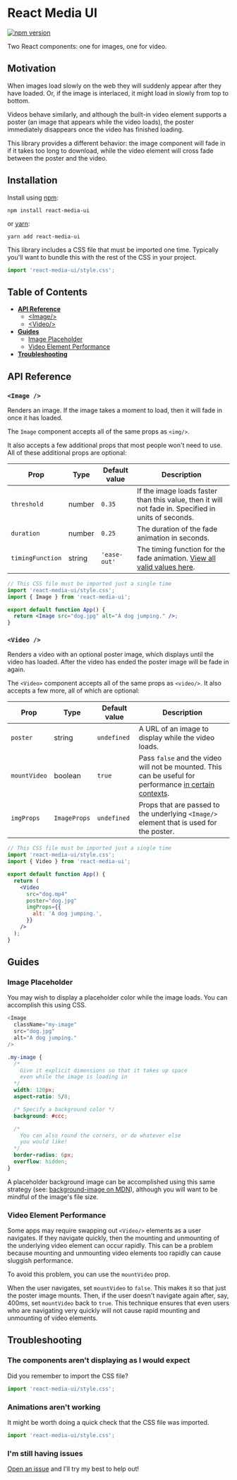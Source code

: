 # React Media UI

[![npm version](https://img.shields.io/npm/v/react-media-ui.svg?color=brightgreen)](https://www.npmjs.com/package/react-media-ui)

Two React components: one for images, one for video.

## Motivation

When images load slowly on the web they will suddenly appear after they have loaded. Or, if
the image is interlaced, it might load in slowly from top to bottom.

Videos behave similarly, and although the built-in video element supports a poster (an
image that appears while the video loads), the poster immediately disappears once the
video has finished loading.

This library provides a different behavior: the image component will fade in if it takes
too long to download, while the video element will cross fade between the poster and the
video.

## Installation

Install using [npm](https://www.npmjs.com):

```
npm install react-media-ui
```

or [yarn](https://yarnpkg.com/):

```
yarn add react-media-ui
```

This library includes a CSS file that must be imported one time. Typically you'll want to bundle
this with the rest of the CSS in your project.

```js
import 'react-media-ui/style.css';
```

## Table of Contents

- [**API Reference**](#api-reference)
  - [\<Image/\>](#image-)
  - [\<Video/\>](#video-)
- [**Guides**](#guides)
  - [Image Placeholder](#image-placeholder)
  - [Video Element Performance](#video-element-performance)
- [**Troubleshooting**](#troubleshooting)

## API Reference

### `<Image />`

Renders an image. If the image takes a moment to load, then it will fade in once it has loaded.

The `Image` component accepts all of the same props as `<img/>`.

It also accepts a few additional props that most people won't need to use. All of these additional props are optional:

| Prop             | Type   | Default value | Description                                                                                                                                            |
| ---------------- | ------ | ------------- | ------------------------------------------------------------------------------------------------------------------------------------------------------ |
| `threshold`      | number | `0.35`        | If the image loads faster than this value, then it will not fade in. Specified in units of seconds.                                                    |
| `duration`       | number | `0.25`        | The duration of the fade animation in seconds.                                                                                                         |
| `timingFunction` | string | `'ease-out'`  | The timing function for the fade animation. [View all valid values here](https://developer.mozilla.org/en-US/docs/Web/CSS/transition-timing-function). |

```jsx
// This CSS file must be imported just a single time
import 'react-media-ui/style.css';
import { Image } from 'react-media-ui';

export default function App() {
  return <Image src="dog.jpg" alt="A dog jumping." />;
}
```

### `<Video />`

Renders a video with an optional poster image, which displays until the video has loaded. After the video has ended the
poster image will be fade in again.

The `<Video>` component accepts all of the same props as `<video/>`. It also accepts a few more, all of which are optional:

| Prop         | Type         | Default value | Description                                                                                             |
| ------------ | ------------ | ------------- | ------------------------------------------------------------------------------------------------------- |
| `poster`     | string       | `undefined`   | A URL of an image to display while the video loads.                                                     |
| `mountVideo` | boolean      | `true`        | Pass `false` and the video will not be mounted. This can be useful for performance [in certain contexts](#video-element-performance). |
| `imgProps`   | `ImageProps` | `undefined`   | Props that are passed to the underlying `<Image/>` element that is used for the poster.                 |

```jsx
// This CSS file must be imported just a single time
import 'react-media-ui/style.css';
import { Video } from 'react-media-ui';

export default function App() {
  return (
    <Video
      src="dog.mp4"
      poster="dog.jpg"
      imgProps={{
        alt: 'A dog jumping.',
      }}
    />
  );
}
```

## Guides

### Image Placeholder

You may wish to display a placeholder color while the image loads. You can
accomplish this using CSS.

```js
<Image
  className="my-image"
  src="dog.jpg"
  alt="A dog jumping."
/>
```

```css
.my-image {
  /*
    Give it explicit dimensions so that it takes up space
    even while the image is loading in
  */
  width: 120px;
  aspect-ratio: 5/8;

  /* Specify a background color */
  background: #ccc;

  /*
    You can also round the corners, or do whatever else
    you would like!
  */
  border-radius: 6px;
  overflow: hidden;
}
```

A placeholder background image can be accomplished using this same strategy
(see: [background-image on MDN](https://developer.mozilla.org/en-US/docs/Web/CSS/background-image)), although
you will want to be mindful of the image's file size.

### Video Element Performance

Some apps may require swapping out `<Video/>` elements as a user navigates. If they navigate quickly, then the mounting and unmounting of the underlying video element can
occur rapidly. This can be a problem because mounting and unmounting video elements too rapidly can cause sluggish performance.

To avoid this problem, you can use the `mountVideo` prop.

When the user navigates, set `mountVideo` to `false`. This makes it so that just the poster image mounts. Then, if the user doesn't navigate again after, say, 400ms, set `mountVideo`
back to `true`. This technique ensures that even users who are navigating very quickly will not cause rapid mounting and unmounting of video elements.

## Troubleshooting

### The components aren't displaying as I would expect

Did you remember to import the CSS file?

```js
import 'react-media-ui/style.css';
```

### Animations aren't working

It might be worth doing a quick check that the CSS file was imported.

```js
import 'react-media-ui/style.css';
```

### I'm still having issues

[Open an issue](https://github.com/jamesplease/react-media-ui/issues/new) and I'll try my best to help out!
